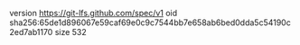 version https://git-lfs.github.com/spec/v1
oid sha256:65de1d896067e59caf69e0c9c7544bb7e658ab6bed0dda5c54190c2ed7ab1170
size 532

